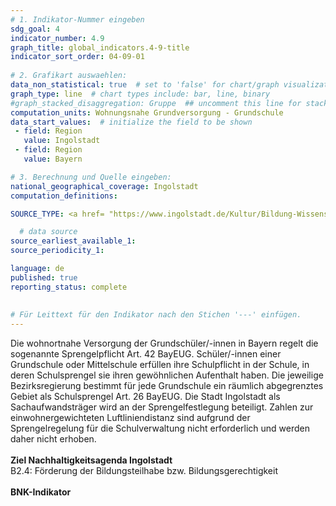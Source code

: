 ```yaml
---
# 1. Indikator-Nummer eingeben 
sdg_goal: 4 
indicator_number: 4.9
graph_title: global_indicators.4-9-title
indicator_sort_order: 04-09-01
 
# 2. Grafikart auswaehlen: 
data_non_statistical: true  # set to 'false' for chart/graph visualization 
graph_type: line  # chart types include: bar, line, binary 
#graph_stacked_disaggregation: Gruppe  ## uncomment this line for stacked bars. eplace 'Geschlecht' with the field of aggregation. 
computation_units: Wohnungsnahe Grundversorgung - Grundschule 
data_start_values:  # initialize the field to be shown  
 - field: Region 
   value: Ingolstadt 
 - field: Region 
   value: Bayern 

# 3. Berechnung und Quelle eingeben: 
national_geographical_coverage: Ingolstadt 
computation_definitions: 

SOURCE_TYPE: <a href= "https://www.ingolstadt.de/Kultur/Bildung-Wissenschaft/Schule-Schulverwaltung/Schulsprengel-Gastschulverh%C3%A4ltnis/">Stadt Ingolstadt</a>

  # data source  
source_earliest_available_1: 
source_periodicity_1: 

language: de   
published: true 
reporting_status: complete
 
 
# Für Leittext für den Indikator nach den Stichen '---' einfügen. 
---
```

Die wohnortnahe Versorgung der Grundschüler/-innen in Bayern regelt die sogenannte Sprengelpflicht Art. 42 BayEUG. Schüler/-innen einer Grundschule oder Mittelschule erfüllen ihre Schulpflicht in der Schule, in deren Schulsprengel sie ihren gewöhnlichen Aufenthalt haben.  Die jeweilige Bezirksregierung bestimmt für jede Grundschule ein räumlich abgegrenztes Gebiet als Schulsprengel Art. 26 BayEUG. Die Stadt Ingolstadt als Sachaufwandsträger wird an der Sprengelfestlegung beteiligt. Zahlen zur einwohnergewichteten Luftliniendistanz sind aufgrund der Sprengelregelung für die Schulverwaltung nicht erforderlich und werden daher nicht erhoben.<br>
<br>
<b>Ziel Nachhaltigkeitsagenda Ingolstadt</b><br>
B2.4: Förderung der Bildungsteilhabe bzw. Bildungsgerechtigkeit<br>
<br>
<b>BNK-Indikator</b>
